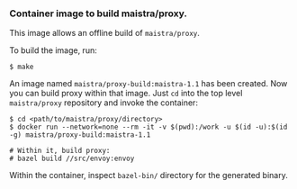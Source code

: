 ### Container image to build maistra/proxy.

This image allows an offline build of `maistra/proxy`.

To build the image, run:
```
$ make
```

An image named `maistra/proxy-build:maistra-1.1` has been created. Now you can build proxy within that image. Just `cd` into the top level `maistra/proxy` repository and invoke the container:

```
$ cd <path/to/maistra/proxy/directory>
$ docker run --network=none --rm -it -v $(pwd):/work -u $(id -u):$(id -g) maistra/proxy-build:maistra-1.1

# Within it, build proxy:
# bazel build //src/envoy:envoy
```

Within the container, inspect `bazel-bin/` directory for the generated binary.

